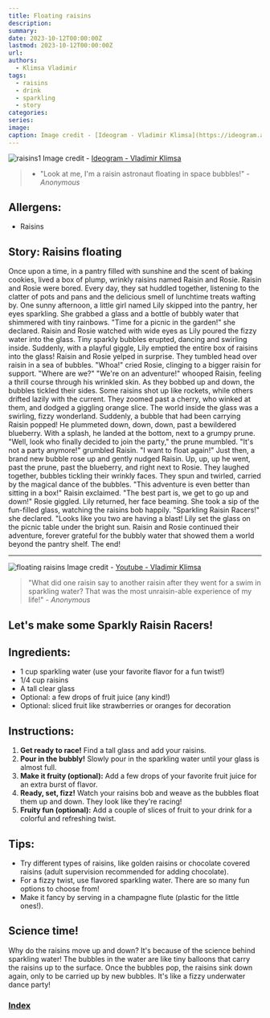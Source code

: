 ```yaml
---
title: Floating raisins
description: 
summary: 
date: 2023-10-12T00:00:00Z
lastmod: 2023-10-12T00:00:00Z
url: 
authors:
  - Klimsa Vladimir
tags:
  - raisins
  - drink
  - sparkling
  - story
categories: 
series: 
image: 
caption: Image credit - [Ideogram - Vladimir Klimsa](https://ideogram.ai/assets/image/lossless/response/gk2vHfaQQFeNRsP_R3wxNA)
---
```

![raisins1](raisins1.webp)
Image credit - [Ideogram - Vladimir Klimsa](https://ideogram.ai/assets/image/lossless/response/gk2vHfaQQFeNRsP_R3wxNA)

> - "Look at me, I'm a raisin astronaut floating in space bubbles!" - *Anonymous*
## Allergens:
- Raisins
## Story: Raisins floating
Once upon a time, in a pantry filled with sunshine and the scent of baking cookies, lived a box of plump, wrinkly raisins named Raisin and Rosie. Raisin and Rosie were bored. Every day, they sat huddled together, listening to the clatter of pots and pans and the delicious smell of lunchtime treats wafting by.
One sunny afternoon, a little girl named Lily skipped into the pantry, her eyes sparkling. She grabbed a glass and a bottle of bubbly water that shimmered with tiny rainbows. "Time for a picnic in the garden!" she declared.
Raisin and Rosie watched with wide eyes as Lily poured the fizzy water into the glass. Tiny sparkly bubbles erupted, dancing and swirling inside. Suddenly, with a playful giggle, Lily emptied the entire box of raisins into the glass!
Raisin and Rosie yelped in surprise. They tumbled head over raisin in a sea of bubbles. "Whoa!" cried Rosie, clinging to a bigger raisin for support. "Where are we?"
"We're on an adventure!" whooped Raisin, feeling a thrill course through his wrinkled skin. As they bobbed up and down, the bubbles tickled their sides. Some raisins shot up like rockets, while others drifted lazily with the current.
They zoomed past a cherry, who winked at them, and dodged a giggling orange slice. The world inside the glass was a swirling, fizzy wonderland.
Suddenly, a bubble that had been carrying Raisin popped! He plummeted down, down, down, past a bewildered blueberry. With a splash, he landed at the bottom, next to a grumpy prune.
"Well, look who finally decided to join the party," the prune mumbled.
"It's not a party anymore!" grumbled Raisin. "I want to float again!"
Just then, a brand new bubble rose up and gently nudged Raisin. Up, up, up he went, past the prune, past the blueberry, and right next to Rosie.
They laughed together, bubbles tickling their wrinkly faces. They spun and twirled, carried by the magical dance of the bubbles.
"This adventure is even better than sitting in a box!" Raisin exclaimed.
"The best part is, we get to go up and down!" Rosie giggled.
Lily returned, her face beaming. She took a sip of the fun-filled glass, watching the raisins bob happily. "Sparkling Raisin Racers!" she declared. "Looks like you two are having a blast!
Lily set the glass on the picnic table under the bright sun. Raisin and Rosie continued their adventure, forever grateful for the bubbly water that showed them a world beyond the pantry shelf. The end!

---
![floating raisins](raisins.webp)
Image credit - [Youtube - Vladimir Klimsa](https://www.youtube.com/watch?v=AMTx45jUydQ&t=41s)
> "What did one raisin say to another raisin after they went for a swim in sparkling water? That was the most unraisin-able experience of my life!" - *Anonymous*
## Let's make some **Sparkly Raisin Racers**!
## Ingredients:
- 1 cup sparkling water (use your favorite flavor for a fun twist!)
- 1/4 cup raisins
- A tall clear glass
- Optional: a few drops of fruit juice (any kind!)
- Optional: sliced fruit like strawberries or oranges for decoration
## Instructions:
1. **Get ready to race!** Find a tall glass and add your raisins.
2. **Pour in the bubbly!** Slowly pour in the sparkling water until your glass is almost full.
3. **Make it fruity (optional):** Add a few drops of your favorite fruit juice for an extra burst of flavor.
4. **Ready, set, fizz!** Watch your raisins bob and weave as the bubbles float them up and down. They look like they're racing!
5. **Fruity fun (optional):** Add a couple of slices of fruit to your drink for a colorful and refreshing twist.
## Tips:
- Try different types of raisins, like golden raisins or chocolate covered raisins (adult supervision recommended for adding chocolate).
- For a fizzy twist, use flavored sparkling water. There are so many fun options to choose from!
- Make it fancy by serving in a champagne flute (plastic for the little ones!).
## Science time!
Why do the raisins move up and down? It's because of the science behind sparkling water! The bubbles in the water are like tiny balloons that carry the raisins up to the surface. Once the bubbles pop, the raisins sink down again, only to be carried up by new bubbles. It's like a fizzy underwater dance party!
### [Index](content/children-recipe/Index.md)